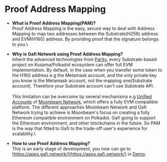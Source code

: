 # Proof Address Mapping

* **What is Proof Address Mapping(PAM)?**\
  Proof Address Mapping is the easy, secure way to deal with Address Mapping to map two addresses between the Substrate(H256) address and EVM(H160) address. By providing proof that the signature belongs to you.\

* **Why is Gafi Network using Proof Address Mapping?**\
  Inherit the advanced technologies from [Parity](https://www.parity.io/), every Substrate-based project on Kusama/Polkadot ecosystem can offer full EVM implementation. By default, in the case when you transfer some token to the H160 address e.g the Metamask account, and the only private key you know is the Metamask account, not the mapping one(Substrate account). Therefore your Substrate account can't use Substrate API.\
  \
  This limitation can be overcome by several mechanisms e.g [Unified Accounts](https://docs.moonbeam.network/learn/features/unified-accounts/) of [Moonbeam Network](https://moonbeam.network/), which offers a fully EVM compatible platform. The different approaches Moonbeam Network and Gafi Network trying to achieve is Moonbeam's focus on creating a fully Ethereum compatible environment on Polkadot. Gafi going to support the Ethereum environment, and other blockchains in the future. So PAM is the way that fitted to Gafi to the trade-off user's experience for scalability.\

* **How to use Proof Address Mapping?**\
  This is an early stage of development, you now can go to [https://apps.gafi.network/](https://apps.gafi.network/) in [Demo](https://wiki.gafi.network/learn/demo).

